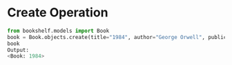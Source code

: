 # Create Operation
```python
from bookshelf.models import Book
book = Book.objects.create(title="1984", author="George Orwell", publication_year=1949)
book
Output:
<Book: 1984>
